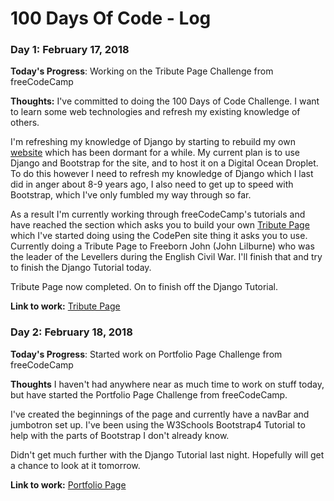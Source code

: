 # 100 Days Of Code - Log

### Day 1: February 17, 2018 
**Today's Progress**: Working on the Tribute Page Challenge from freeCodeCamp

**Thoughts:** I've committed to doing the 100 Days of Code Challenge. I want to learn some web technologies and refresh
my existing knowledge of others.

I'm refreshing my knowledge of Django by starting to rebuild my own [website](http://dave-ames.net) which has been
dormant for a while. My current plan is to use Django and Bootstrap for the site, and to host it on a Digital Ocean
Droplet. To do this however I need to refresh my knowledge of Django which I last did in anger about 8-9 years ago, I
also need to get up to speed with Bootstrap, which I've only fumbled my way through so far.

As a result I'm currently working through freeCodeCamp's tutorials and have reached the section which asks you to build
your own [Tribute Page](https://www.freecodecamp.org/challenges/build-a-tribute-page) which I've started doing using the
CodePen site thing it asks you to use. Currently doing a Tribute Page to Freeborn John (John Lilburne) who was the
leader of the Levellers during the English Civil War. I'll finish that and try to finish the Django Tutorial today.

Tribute Page now completed. On to finish off the Django Tutorial.

**Link to work:** [Tribute Page](https://codepen.io/amos1969/full/xYPqPo/)

### Day 2: February 18, 2018
**Today's Progress**: Started work on Portfolio Page Challenge from freeCodeCamp

**Thoughts** I haven't had anywhere near as much time to work on stuff today, but have started the Portfolio Page
Challenge from freeCodeCamp.

I've created the beginnings of the page and currently have a navBar and jumbotron set up. I've been using the W3Schools
Bootstrap4 Tutorial to help with the parts of Bootstrap I don't already know.

Didn't get much further with the Django Tutorial last night. Hopefully will get a chance to look at it tomorrow.

**Link to work:** [Portfolio Page](https://github.com/amos1969/portfolio)

